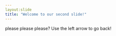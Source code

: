 ```yaml
---
layout:slide
title: "Welcome to our second slide!"
---
```

please please please?
Use the left arrow to go back!
